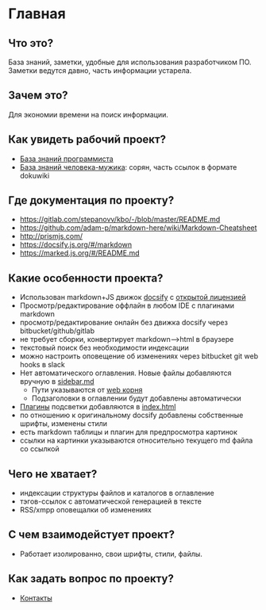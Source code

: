 # Главная

## Что это?

База знаний, заметки, удобные для использования разработчиком ПО.
Заметки ведутся давно, часть информации устарела.

## Зачем это?

Для экономии времени на поиск информации.

## Как увидеть рабочий проект?

* [База знаний программиста](https://stepanovv.ru/kbo)
* [База знаний человека-мужика](https://stepanovv.ru/kbb): сорян, часть ссылок в формате dokuwiki

## Где документация по проекту?

 * https://gitlab.com/stepanovv/kbo/-/blob/master/README.md
 * https://github.com/adam-p/markdown-here/wiki/Markdown-Cheatsheet
 * http://prismjs.com/
 * https://docsify.js.org/#/markdown
 * https://marked.js.org/#/README.md

## Какие особенности проекта?

 * Использован markdown+JS движок [docsify](https://github.com/docsifyjs/docsify/blob/develop/docs/README.md) с [открытой лицензией](https://github.com/docsifyjs/docsify/blob/develop/LICENSE)
 * Просмотр/редактирование оффлайн в любом IDE с плагинами markdown
 * просмотр/редактирование онлайн без движка docsify через bitbucket/github/gitlab
 * не требует сборки, конвертирует markdown-->html в браузере
 * текстовый поиск без необходимости индексации
 * можно настроить оповещение об изменениях через bitbucket git web hooks в slack
 * Нет автоматического оглавления. Новые файлы добавляются вручную в [sidebar.md](https://gitlab.com/stepanovv/kbo/-/blob/master/public/kbo/sidebar.md)
    * Пути указываются от [web корня](https://gitlab.com/stepanovv/kbo/-/tree/master/public)
    * Подзаголовки в оглавлении будут добавлены автоматически
 * [Плагины](http://prismjs.com/) подсветки добавляются в [index.html](https://gitlab.com/stepanovv/kbo/-/blob/master/public/index.html)
 * по отношению к оригинальному docsify добавлены собственные шрифты, изменены стили
 * есть markdown таблицы и плагин для предпросмотра картинок
 * ссылки на картинки указываются относительно текущего md файла со ссылкой

## Чего не хватает?

 * индексации структуры файлов и каталогов в оглавление
 * тэгов-ссылок с автоматической генерацией в тексте
 * RSS/xmpp оповещалки об изменениях

## С чем взаимодейстует проект?

* Работает изолированно, свои шрифты, стили, файлы.

## Как задать вопрос по проекту?

* [Контакты](https://stepanovv.ru/portfolio/portfolio.html#id-contacts)

